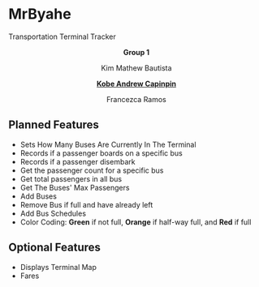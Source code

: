 # MrByahe
Transportation Terminal Tracker

<p style="text-align:center"><strong>Group 1</strong></p>
<p style="text-align:center">Kim Mathew Bautista</p>
<p style="text-align:center"><strong><a href="https://github.com/VinnRe">Kobe Andrew Capinpin</a></strong></p>
<p style="text-align:center">Francezca Ramos</p>


## Planned Features
- Sets How Many Buses Are Currently In The Terminal
- Records if a passenger boards on a specific bus
- Records if a passenger disembark
- Get the passenger count for a specific bus
- Get total passengers in all bus
- Get The Buses' Max Passengers
- Add Buses 
- Remove Bus if full and have already left
- Add Bus Schedules
- Color Coding: **Green** if not full, **Orange** if half-way full, and **Red** if full

## Optional Features
- Displays Terminal Map
- Fares
